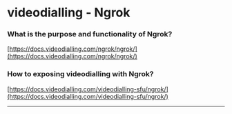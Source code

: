 # videodialling - Ngrok

### What is the purpose and functionality of Ngrok?

[https://docs.videodialling.com/ngrok/ngrok/](https://docs.videodialling.com/ngrok/ngrok/)

### How to exposing videodialling with Ngrok?

[https://docs.videodialling.com/videodialling-sfu/ngrok/](https://docs.videodialling.com/videodialling-sfu/ngrok/)

---
